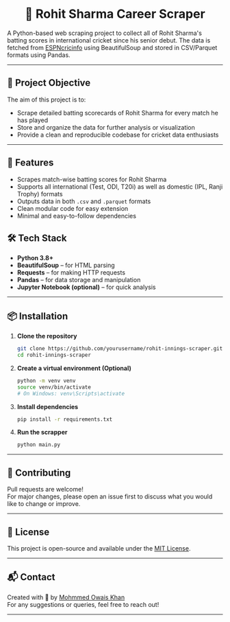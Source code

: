<h1 align = "center">🏏 Rohit Sharma Career Scraper </h1>

A Python-based web scraping project to collect all of Rohit Sharma's batting scores in international cricket since his senior debut. The data is fetched from [ESPNcricinfo](https://www.espncricinfo.com/) using BeautifulSoup and stored in CSV/Parquet formats using Pandas.

---

## 📌 Project Objective

The aim of this project is to:
- Scrape detailed batting scorecards of Rohit Sharma for every match he has played
- Store and organize the data for further analysis or visualization
- Provide a clean and reproducible codebase for cricket data enthusiasts

---

## 🚀 Features

- Scrapes match-wise batting scores for Rohit Sharma
- Supports all international (Test, ODI, T20i) as well as domestic (IPL, Ranji Trophy) formats
- Outputs data in both `.csv` and `.parquet` formats
- Clean modular code for easy extension
- Minimal and easy-to-follow dependencies

## 🛠️ Tech Stack

- **Python 3.8+**
- **BeautifulSoup** – for HTML parsing
- **Requests** – for making HTTP requests
- **Pandas** – for data storage and manipulation
- **Jupyter Notebook (optional)** – for quick analysis

---

## 📦 Installation

1. **Clone the repository**
   ```bash
   git clone https://github.com/yourusername/rohit-innings-scraper.git
   cd rohit-innings-scraper
   ```
2. **Create a virtual environment (Optional)**
    ```bash
    python -m venv venv
    source venv/bin/activate  
    # On Windows: venv\Scripts\activate
    ```
3. **Install dependencies**
    ```bash
    pip install -r requirements.txt
    ```
4. **Run the scrapper**
    ```bash
    python main.py
    ```
---

## 🤝 Contributing
Pull requests are welcome!  
For major changes, please open an issue first to discuss what you would like to change or improve.

---

## 📜 License
This project is open-source and available under the [MIT License](/LICENSE).

---

## 📬 Contact
Created with 💙 by [Mohmmed Owais Khan](https://github.com/mohammedOwaiskh)  
For any suggestions or queries, feel free to reach out!

---